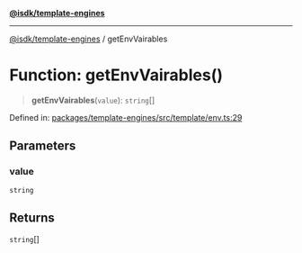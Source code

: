 [**@isdk/template-engines**](../README.md)

***

[@isdk/template-engines](../globals.md) / getEnvVairables

# Function: getEnvVairables()

> **getEnvVairables**(`value`): `string`[]

Defined in: [packages/template-engines/src/template/env.ts:29](https://github.com/isdk/template-engines.js/blob/3fa19a5e2f28080ee5224b7dd1b89ad779956584/src/template/env.ts#L29)

## Parameters

### value

`string`

## Returns

`string`[]
